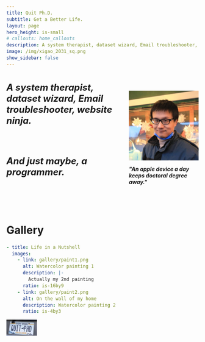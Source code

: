 ```yaml
---
title: Quit Ph.D.
subtitle: Get a Better Life.
layout: page
hero_height: is-small
# callouts: home_callouts
description: A system therapist, dataset wizard, Email troubleshooter, website ninja. probably a programmer. An apple device a day keeps doctoral degree away.
image: /img/xigao_2031_sq.png
show_sidebar: false
---
```


<style>
  .text-wrapper {
    max-width: 600px;
    font-size: 24px;
    font-style: italic;
    font-weight: bold;
  }
  .profile-img-container {
    display: flex;
    flex-direction: column;
    justify-content: center;
    align-items: center;
  }
  .image-quote {
    font-style: italic;
    font-weight: bold;
  }
</style>

<div class="columns">
  <div class="column is-6">
    <div class="text-wrapper">
      <p>A system therapist, dataset wizard, Email troubleshooter, website ninja.</p>
      <br>
      <p>And just maybe, a programmer. </p>
    <br>
    <br>
    </div>
  </div>
  <div class="profile-img-container">
    <img src="img/xigao_2031_sq.png" alt="Profile Image" width="300px">
    <p class="image-quote">"An apple device a day keeps doctoral degree away."</p>
  </div>
</div>

# Gallery
```yaml
- title: Life in a Nutshell
  images:
    - link: gallery/paint1.png
      alt: Watercolor painting 1
      description: |-
        Actually my 2nd painting
      ratio: is-16by9
    - link: gallery/paint2.png
      alt: On the wall of my home
      description: Watercolor painting 2
      ratio: is-4by3

```

<a href="https://xigaoli.com"><img src="img/quit_cr.jpg" alt="Quit PhD" width="80px"></a>

[NA]: #

